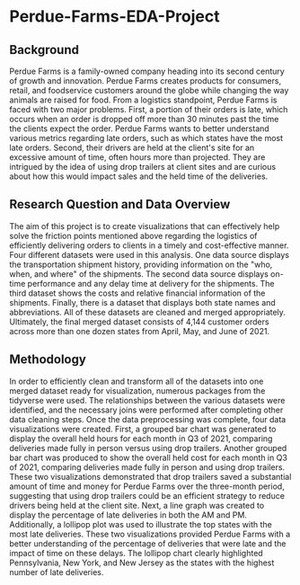 # Perdue-Farms-EDA-Project

## Background
Perdue Farms is a family-owned company heading into its second century of growth and innovation. Perdue Farms creates products for consumers, retail, and foodservice customers around the globe while changing the way animals are raised for food. From a logistics standpoint, Perdue Farms is faced with two major problems. First, a portion of their orders is late, which occurs when an order is dropped off more than 30 minutes past the time the clients expect the order. Perdue Farms wants to better understand various metrics regarding late orders, such as which states have the most late orders. Second, their drivers are held at the client's site for an excessive amount of time, often hours more than projected. They are intrigued by the idea of using drop trailers at client sites and are curious about how this would impact sales and the held time of the deliveries.

## Research Question and Data Overview
The aim of this project is to create visualizations that can effectively help solve the friction points mentioned above regarding the logistics of efficiently delivering orders to clients in a timely and cost-effective manner. Four different datasets were used in this analysis. One data source displays the transportation shipment history, providing information on the "who, when, and where" of the shipments. The second data source displays on-time performance and any delay time at delivery for the shipments. The third dataset shows the costs and relative financial information of the shipments. Finally, there is a dataset that displays both state names and abbreviations. All of these datasets are cleaned and merged appropriately. Ultimately, the final merged dataset consists of 4,144 customer orders across more than one dozen states from April, May, and June of 2021.

## Methodology
In order to efficiently clean and transform all of the datasets into one merged dataset ready for visualization, numerous packages from the tidyverse were used. The relationships between the various datasets were identified, and the necessary joins were performed after completing other data cleaning steps. Once the data preprocessing was complete, four data visualizations were created. First, a grouped bar chart was generated to display the overall held hours for each month in Q3 of 2021, comparing deliveries made fully in person versus using drop trailers. Another grouped bar chart was produced to show the overall held cost for each month in Q3 of 2021, comparing deliveries made fully in person and using drop trailers. These two visualizations demonstrated that drop trailers saved a substantial amount of time and money for Perdue Farms over the three-month period, suggesting that using drop trailers could be an efficient strategy to reduce drivers being held at the client site.
Next, a line graph was created to display the percentage of late deliveries in both the AM and PM. Additionally, a lollipop plot was used to illustrate the top states with the most late deliveries. These two visualizations provided Perdue Farms with a better understanding of the percentage of deliveries that were late and the impact of time on these delays. The lollipop chart clearly highlighted Pennsylvania, New York, and New Jersey as the states with the highest number of late deliveries.
